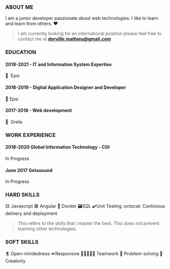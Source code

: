 ### ABOUT ME

I am a junior developer passionate about web technologies. I like to learn and learn from others. :heart:

> I am currently looking for an international position please feel free to contact me at **dorville.mathieu@gmail.com**

### EDUCATION

#### 2019-2021 - IT and Information System Expertise

🎒 ​ Epsi 

#### 2018-2019 - Digital Application Designer and Developer

🎒  Epsi

#### 2017-2018 - Web development

🎒 ​ Greta

### WORK EXPERIENCE

#### 2018-2020 Global Information Technology - CGI

In Progress

#### June 2017 Getasound

In Progress

### HARD SKILLS

🟨 Javascript 🟥 Angular 🐳 Docker 🗃️SQL ✔️Unit Testing :octocat: Continious delivery and deployment

> This refers to the skills that i master the best. This does not prevent learning other technologies.

### SOFT SKILLS

:surfer: Open-mindedness :fast_forward:Responsive 🧑🏻‍🤝‍🧑🏻 Teamwork 🎲 Problem-solving 🎨 Creativity
